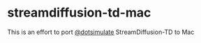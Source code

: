 # streamdiffusion-td-mac

This is an effort to port [@dotsimulate](https://twitter.com/dotsimulate) StreamDiffusion-TD to Mac
